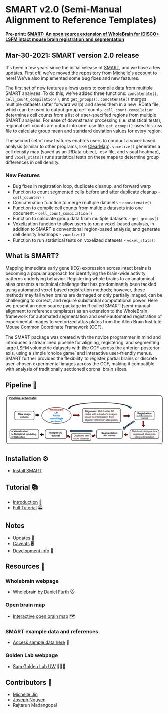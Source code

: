 # SMART v2.0 (Semi-Manual Alignment to Reference Templates)

**Pre-print: [SMART: An open source extension of WholeBrain for iDISCO+ LSFM intact mouse brain registration and segmentation](https://www.biorxiv.org/content/10.1101/727529v1)**

## Mar-30-2021: SMART version 2.0 release

It's been a few years since the initial release of [SMART](https://github.com/mjin1812/SMART), and we have a few updates. First off, we've moved the repository from [Michelle's account](https://github.com/mjin1812/SMART) to here! We've also implemented some bug fixes and new features.

The first set of new features allows users to compile data from multiple SMART analyses. To do this, we've added three functions: `concatenate()`, `cell_count_compilation()`, and `get_groups()`. `concatenate()` merges multiple datasets (after forward warp) and saves them in a new .RData file, which can be used to output group cell counts. `cell_count_compilation` determines cell counts from a list of user-specified regions from multiple SMART analyses. For ease of downstream processing (i.e. statistical tests), regional cell counts are output into one .csv file. `get_groups()` uses this .csv file to calculate group mean and standard deviation values for every region.

The second set of new features enables users to conduct a voxel-based analysis (similar to other programs, like [ClearMap](http://christophkirst.github.io/ClearMap/build/html/index.html)). `voxelize()` generates a cell density map (saved as an .RData object, .csv file, and visual heatmap), and `voxel_stats()` runs statistical tests on these maps to determine group differences in cell density.

### New Features
- Bug fixes in registration loop, duplicate cleanup, and forward warp
- Function to count segmented cells before and after duplicate cleanup - `cell_counter()`
- Concatenation function to merge multiple datasets - `concatenate()`
- Function to compile cell counts from multiple datasets into one document - `cell_count_compilation()`
- Function to calculate group data from multiple datasets - `get_groups()`
- Voxelization function to allow users to run a voxel-based analysis, in addition to SMART's conventional region-based analysis, and generate cell density heatmaps - `voxelize()`
- Function to run statistical tests on voxelized datasets - `voxel_stats()`

## What is SMART?

Mapping immediate early gene (IEG) expression across intact brains is becoming a popular approach for identifying the brain-wide activity patterns underlying behavior. Registering whole brains to an anatomical atlas presents a technical challenge that has predominantly been tackled using automated voxel-based registration methods; however, these methods may fail when brains are damaged or only partially imaged, can be challenging to correct, and require substantial computational power. Here we present an open source package in R called SMART (semi-manual alignment to reference templates) as an extension to the WholeBrain framework for automated segmentation and semi-automated registration of experimental images to vectorized atlas plates from the Allen Brain Institute Mouse Common Coordinate Framework (CCF).

The SMART package was created with the novice programmer in mind and introduces a streamlined pipeline for aligning, registering, and segmenting large LSFM volumetric datasets with the CCF across the anterior-posterior axis, using a simple ‘choice game’ and interactive user-friendly menus. SMART further provides the flexibility to register partial brains or discrete user-chosen experimental images across the CCF, making it compatible with analysis of traditionally sectioned coronal brain slices. 

## Pipeline 👷
![](docs/schematics/pipeline_schematic.PNG)

## Installation ⚙️

- [Install SMART](docs/installation.md)

## Tutorial 📚
- [Introduction](docs/index.md) 🔨
- [Full Tutorial](docs/tutorial.md) 🏭

## Notes
- [Updates](docs/updates.md) 🧮
- [Caveats](docs/caveats.md) 🖥️
- [Development info](docs/development_info.md) 💾

## Resources 💾

### Wholebrain webpage
- [Wholebrain by Daniel Furth](http://www.wholebrainsoftware.org/) 🐭

### Open brain map
- [Interactive open brain map](http://www.openbrainmap.org/#2/7345/5135) 🗺️

### SMART example data and references
- [Access sample data here](docs/example_data.md) 📘

### Golden Lab webpage
- [Sam Golden Lab UW](https://goldenneurolab.com/) 🧪🧫🐁

## Contributors 🤼
- [Michelle Jin](https://github.com/mjin1812)
- [Joseph Nguyen](https://github.com/jdknguyen)
- Rajtarun Madangopal
